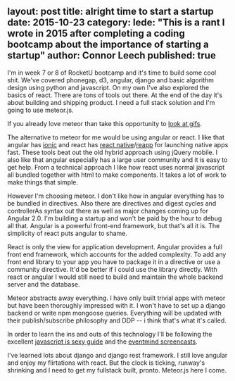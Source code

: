 layout: post
title: alright time to start a startup
date: 2015-10-23
category:
lede: "This is a rant I wrote in 2015 after completing a coding bootcamp about the importance of starting a startup"
author: Connor Leech
published: true
---

I'm in week 7 or 8 of RocketU bootcamp and it's time to build some cool shit. We've covered phonegap, d3, angular, django and basic algorithm design using python and javascript. On my own I've also explored the basics of react. There are tons of tools out there. At the end of the day it's about building and shipping product. I need a full stack solution and I'm going to use meteor.js.

If you already love meteor than take this opportunity to [look at gifs](http://connorlee.ch/gif-explorer/). 

The alternative to meteor for me would be using angular or react. I like that angular has [ionic](http://ionicframework.com/) and react has [react native](https://facebook.github.io/react-native/)/[reapp](http://reapp.io/) for launching native apps fast. These tools beat out the old hybrid approach using jQuery mobile. I also like that angular especially has a large user community and it is easy to get help. From a technical approach I like how react uses normal javascript all bundled together with html to make components. It takes a lot of work to make things that simple.

However I'm choosing meteor. I don't like how in angular everything has to be bundled in directives. Also there are directives and digest cycles and controllerAs syntax out there as well as major changes coming up for Angular 2.0. I'm building a startup and won't be paid by the hour to debug all that. Angular is a powerful front-end framework, but that's all it is. The simplicity of react puts angular to shame.

React is only the view for application development. Angular provides a full front end framework, which accounts for the added complexity. To add any front end library to your app you have to package it in a directive or use a community directive.  It'd be better if I could use the library directly. With react or angular I would still need to build and maintain the whole backend server and the database.

Meteor abstracts away everything. I have only built trivial apps with meteor but have been thoroughly impressed with it. I won't have to set up a django backend or write npm mongoose queries. Everything will be updated with their publish/subscribe philosophy and DDP -- i think that's what it's called.

In order to learn the ins and outs of this technology I'll be following the excellent [javascript is sexy guide](http://javascriptissexy.com/learn-meteor-js-properly/) and the [eventmind screencasts](https://www.eventedmind.com/classes/build-a-multi-page-app-with-iron-meteor-6737880d).

I've learned lots about django and django rest framework. I still love angular and enjoy my flirtations with react. But the clock is ticking, runway's shrinking and I need to get my fullstack built, pronto. Meteor.js here I come.